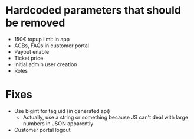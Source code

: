Hardcoded parameters that should be removed
===

- 150€ topup limit in app
- AGBs, FAQs in customer portal
- Payout enable
- Ticket price
- Initial admin user creation
- Roles

Fixes
===

- Use bigint for tag uid (in generated api)
  - Actually, use a string or something because JS can't deal with large numbers in JSON apparently
- Customer portal logout
